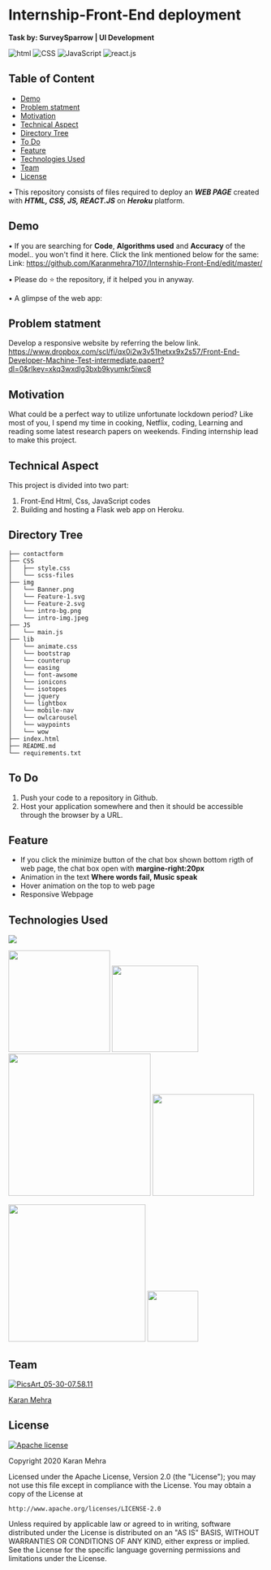 # Internship-Front-End deployment
__Task by: SurveySparrow | UI Development__


![html](https://img.shields.io/badge/language-html-blue.svg) ![CSS](https://img.shields.io/badge/design-CSS-brightgreen.svg) ![JavaScript](https://img.shields.io/badge/code-JavaScript-orange.svg)  ![react.js](https://img.shields.io/badge/language-react.js-blue.svg)

## Table of Content
  * [Demo](#demo)
  * [Problem statment](#Problem-statment)
  * [Motivation](#motivation)
  * [Technical Aspect](#technical-aspect)
  * [Directory Tree](#directory-tree)
  * [To Do](#to-do)
  * [Feature](#feature)
  * [Technologies Used](#technologies-used)
  * [Team](#team)
  * [License](#license)
  

  • This repository consists of files required to deploy an ___WEB PAGE___ created with ___HTML, CSS, JS, REACT.JS___ on ___Heroku___ platform.
    

## Demo
   • If you are searching for __Code__, __Algorithms used__ and __Accuracy__ of the model.. you won't find it here. Click the link mentioned below for the same:<br />
     Link: https://github.com/Karanmehra7107/Internship-Front-End/edit/master/

   • Please do ⭐ the repository, if it helped you in anyway.

   • A glimpse of the web app:


## Problem statment
Develop a responsive website by referring the below link.
https://www.dropbox.com/scl/fi/qx0i2w3v51hetxx9x2s57/Front-End-Developer-Machine-Test-intermediate.papert?dl=0&rlkey=xkq3wxdlg3bxb9kyumkr5iwc8


## Motivation
What could be a perfect way to utilize unfortunate lockdown period? Like most of you, I spend my time in cooking, Netflix, coding, Learning and reading some latest research papers on weekends. Finding internship lead to make this project.

## Technical Aspect
This project is divided into two part:
1. Front-End Html, Css, JavaScript codes
2. Building and hosting a Flask web app on Heroku.



## Directory Tree 
```
├── contactform
├── CSS
│   ├── style.css
│   └── scss-files
├── img
│   └── Banner.png
│   └── Feature-1.svg
│   └── Feature-2.svg
│   └── intro-bg.png
│   └── intro-img.jpeg
├── JS
│   └── main.js
├── lib
│   └── animate.css
│   └── bootstrap
│   └── counterup
│   └── easing
│   └── font-awsome
│   └── ionicons
│   └── isotopes
│   └── jquery
│   └── lightbox
│   └── mobile-nav
│   └── owlcarousel
│   └── waypoints
│   └── wow
├── index.html
├── README.md
└── requirements.txt
```

## To Do
1. Push your code to a repository in Github. 
2. Host your application somewhere and then it should be accessible through the browser by a URL.

## Feature 
-  If you click the minimize button of the chat box shown bottom rigth of web page, the chat box open with __margine-right:20px__ 
-  Animation in the text __Where words fail, Music speak__
-  Hover animation on the top to web page 
-  Responsive Webpage

## Technologies Used

![](https://forthebadge.com/images/badges/made-with-JavaScript.svg)

[<img target="_blank" src="https://html.io/img/logo.png" width=200>](https://keras.io/) [<img target="_blank" src="https://flask.palletsprojects.com/en/1.1.x/_images/flask-logo.png" width=170>](https://flask.palletsprojects.com/en/1.1.x/) [<img target="_blank" src="https://number1.co.za/wp-content/uploads/2017/10/gunicorn_logo-300x85.png" width=280>](https://gunicorn.org) [<img target="_blank" src="https://www.kindpng.com/picc/b/301/3012484.png" width=200>](https://aws.amazon.com/s3/) 

[<img target="_blank" src="https://sentry-brand.storage.googleapis.com/sentry-logo-black.png" width=270>](https://www.sentry.io/) [<img target="_blank" src="https://openjsf.org/wp-content/uploads/sites/84/2019/10/jquery-logo-vertical_large_square.png" width=100>](https://jquery.com/)

## Team
<a href="https://imgbb.com/"><img src="https://i.ibb.co/Fs4h7fZ/Pics-Art-05-30-07-58-11.jpg" alt="PicsArt_05-30-07.58.11" border="0">

[Karan Mehra](https://karanmehra7107.github.io/My-Portfolio/index.html)

## License
[![Apache license](https://img.shields.io/badge/license-apache-blue?style=for-the-badge&logo=appveyor)](http://www.apache.org/licenses/LICENSE-2.0e)

Copyright 2020 Karan Mehra

Licensed under the Apache License, Version 2.0 (the "License");
you may not use this file except in compliance with the License.
You may obtain a copy of the License at

    http://www.apache.org/licenses/LICENSE-2.0

Unless required by applicable law or agreed to in writing, software
distributed under the License is distributed on an "AS IS" BASIS,
WITHOUT WARRANTIES OR CONDITIONS OF ANY KIND, either express or implied.
See the License for the specific language governing permissions and
limitations under the License.




